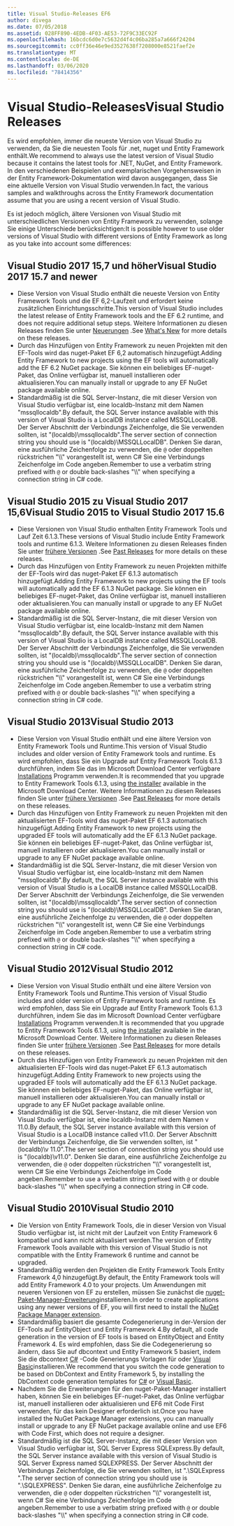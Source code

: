 ```yaml
---
title: Visual Studio-Releases EF6
author: divega
ms.date: 07/05/2018
ms.assetid: 028FF890-4EDB-4F03-AE53-72F9C33EC92F
ms.openlocfilehash: 16bcdc6d0e7c5632d4f4c06ba285a7a666f24204
ms.sourcegitcommit: cc0ff36e46e9ed3527638f7208000e8521faef2e
ms.translationtype: MT
ms.contentlocale: de-DE
ms.lasthandoff: 03/06/2020
ms.locfileid: "78414356"
---
```

# <a name="visual-studio-releases"></a><span data-ttu-id="7cb80-102">Visual Studio-Releases</span><span class="sxs-lookup"><span data-stu-id="7cb80-102">Visual Studio Releases</span></span>

<span data-ttu-id="7cb80-103">Es wird empfohlen, immer die neueste Version von Visual Studio zu verwenden, da Sie die neuesten Tools für .net, nuget und Entity Framework enthält.</span><span class="sxs-lookup"><span data-stu-id="7cb80-103">We recommend to always use the latest version of Visual Studio because it contains the latest tools for .NET, NuGet, and Entity Framework.</span></span>
<span data-ttu-id="7cb80-104">In den verschiedenen Beispielen und exemplarischen Vorgehensweisen in der Entity Framework-Dokumentation wird davon ausgegangen, dass Sie eine aktuelle Version von Visual Studio verwenden.</span><span class="sxs-lookup"><span data-stu-id="7cb80-104">In fact, the various samples and walkthroughs across the Entity Framework documentation assume that you are using a recent version of Visual Studio.</span></span>

<span data-ttu-id="7cb80-105">Es ist jedoch möglich, ältere Versionen von Visual Studio mit unterschiedlichen Versionen von Entity Framework zu verwenden, solange Sie einige Unterschiede berücksichtigen:</span><span class="sxs-lookup"><span data-stu-id="7cb80-105">It is possible however to use older versions of Visual Studio with different versions of Entity Framework as long as you take into account some differences:</span></span>

## <a name="visual-studio-2017-157-and-newer"></a><span data-ttu-id="7cb80-106">Visual Studio 2017 15,7 und höher</span><span class="sxs-lookup"><span data-stu-id="7cb80-106">Visual Studio 2017 15.7 and newer</span></span>

- <span data-ttu-id="7cb80-107">Diese Version von Visual Studio enthält die neueste Version von Entity Framework Tools und die EF 6,2-Laufzeit und erfordert keine zusätzlichen Einrichtungsschritte.</span><span class="sxs-lookup"><span data-stu-id="7cb80-107">This version of Visual Studio includes the latest release of Entity Framework tools and the EF 6.2 runtime, and does not require additional setup steps.</span></span>
<span data-ttu-id="7cb80-108">Weitere Informationen zu diesen Releases finden Sie unter [Neuerungen](~/ef6/what-is-new/index.md) .</span><span class="sxs-lookup"><span data-stu-id="7cb80-108">See [What's New](~/ef6/what-is-new/index.md) for more details on these releases.</span></span>
- <span data-ttu-id="7cb80-109">Durch das Hinzufügen von Entity Framework zu neuen Projekten mit den EF-Tools wird das nuget-Paket EF 6,2 automatisch hinzugefügt.</span><span class="sxs-lookup"><span data-stu-id="7cb80-109">Adding Entity Framework to new projects using the EF tools will automatically add the EF 6.2 NuGet package.</span></span>
<span data-ttu-id="7cb80-110">Sie können ein beliebiges EF-nuget-Paket, das Online verfügbar ist, manuell installieren oder aktualisieren.</span><span class="sxs-lookup"><span data-stu-id="7cb80-110">You can manually install or upgrade to any EF NuGet package available online.</span></span>
- <span data-ttu-id="7cb80-111">Standardmäßig ist die SQL Server-Instanz, die mit dieser Version von Visual Studio verfügbar ist, eine localdb-Instanz mit dem Namen "mssqllocaldb".</span><span class="sxs-lookup"><span data-stu-id="7cb80-111">By default, the SQL Server instance available with this version of Visual Studio is a LocalDB instance called MSSQLLocalDB.</span></span>
<span data-ttu-id="7cb80-112">Der Server Abschnitt der Verbindungs Zeichenfolge, die Sie verwenden sollten, ist "(localdb)\\mssqllocaldb".</span><span class="sxs-lookup"><span data-stu-id="7cb80-112">The server section of connection string you should use is "(localdb)\\MSSQLLocalDB".</span></span>
<span data-ttu-id="7cb80-113">Denken Sie daran, eine ausführliche Zeichenfolge zu verwenden, die `@` oder doppelten rückstrichen "\\\\" vorangestellt ist, wenn C# Sie eine Verbindungs Zeichenfolge im Code angeben.</span><span class="sxs-lookup"><span data-stu-id="7cb80-113">Remember to use a verbatim string prefixed with `@` or double back-slashes "\\\\" when specifying a connection string in C# code.</span></span>  


## <a name="visual-studio-2015-to-visual-studio-2017-156"></a><span data-ttu-id="7cb80-114">Visual Studio 2015 zu Visual Studio 2017 15,6</span><span class="sxs-lookup"><span data-stu-id="7cb80-114">Visual Studio 2015 to Visual Studio 2017 15.6</span></span>

- <span data-ttu-id="7cb80-115">Diese Versionen von Visual Studio enthalten Entity Framework Tools und Lauf Zeit 6.1.3.</span><span class="sxs-lookup"><span data-stu-id="7cb80-115">These versions of Visual Studio include Entity Framework tools and runtime 6.1.3.</span></span>
<span data-ttu-id="7cb80-116">Weitere Informationen zu diesen Releases finden Sie unter [frühere Versionen](~/ef6/what-is-new/past-releases.md#ef-613) .</span><span class="sxs-lookup"><span data-stu-id="7cb80-116">See [Past Releases](~/ef6/what-is-new/past-releases.md#ef-613) for more details on these releases.</span></span>
- <span data-ttu-id="7cb80-117">Durch das Hinzufügen von Entity Framework zu neuen Projekten mithilfe der EF-Tools wird das nuget-Paket EF 6.1.3 automatisch hinzugefügt.</span><span class="sxs-lookup"><span data-stu-id="7cb80-117">Adding Entity Framework to new projects using the EF tools will automatically add the EF 6.1.3 NuGet package.</span></span>
<span data-ttu-id="7cb80-118">Sie können ein beliebiges EF-nuget-Paket, das Online verfügbar ist, manuell installieren oder aktualisieren.</span><span class="sxs-lookup"><span data-stu-id="7cb80-118">You can manually install or upgrade to any EF NuGet package available online.</span></span>
- <span data-ttu-id="7cb80-119">Standardmäßig ist die SQL Server-Instanz, die mit dieser Version von Visual Studio verfügbar ist, eine localdb-Instanz mit dem Namen "mssqllocaldb".</span><span class="sxs-lookup"><span data-stu-id="7cb80-119">By default, the SQL Server instance available with this version of Visual Studio is a LocalDB instance called MSSQLLocalDB.</span></span>
<span data-ttu-id="7cb80-120">Der Server Abschnitt der Verbindungs Zeichenfolge, die Sie verwenden sollten, ist "(localdb)\\mssqllocaldb".</span><span class="sxs-lookup"><span data-stu-id="7cb80-120">The server section of connection string you should use is "(localdb)\\MSSQLLocalDB".</span></span>
<span data-ttu-id="7cb80-121">Denken Sie daran, eine ausführliche Zeichenfolge zu verwenden, die `@` oder doppelten rückstrichen "\\\\" vorangestellt ist, wenn C# Sie eine Verbindungs Zeichenfolge im Code angeben.</span><span class="sxs-lookup"><span data-stu-id="7cb80-121">Remember to use a verbatim string prefixed with `@` or double back-slashes "\\\\" when specifying a connection string in C# code.</span></span>  


## <a name="visual-studio-2013"></a><span data-ttu-id="7cb80-122">Visual Studio 2013</span><span class="sxs-lookup"><span data-stu-id="7cb80-122">Visual Studio 2013</span></span>
- <span data-ttu-id="7cb80-123">Diese Version von Visual Studio enthält und eine ältere Version von Entity Framework Tools und Runtime.</span><span class="sxs-lookup"><span data-stu-id="7cb80-123">This version of Visual Studio includes and older version of Entity Framework tools and runtime.</span></span>
<span data-ttu-id="7cb80-124">Es wird empfohlen, dass Sie ein Upgrade auf Entity Framework Tools 6.1.3 durchführen, indem Sie das im Microsoft Download Center verfügbare [Installations](https://www.microsoft.com/download/details.aspx?id=40762) Programm verwenden.</span><span class="sxs-lookup"><span data-stu-id="7cb80-124">It is recommended that you upgrade to Entity Framework Tools 6.1.3, using [the installer](https://www.microsoft.com/download/details.aspx?id=40762) available in the Microsoft Download Center.</span></span>
<span data-ttu-id="7cb80-125">Weitere Informationen zu diesen Releases finden Sie unter [frühere Versionen](~/ef6/what-is-new/past-releases.md#ef-613) .</span><span class="sxs-lookup"><span data-stu-id="7cb80-125">See [Past Releases](~/ef6/what-is-new/past-releases.md#ef-613) for more details on these releases.</span></span>
- <span data-ttu-id="7cb80-126">Durch das Hinzufügen von Entity Framework zu neuen Projekten mit den aktualisierten EF-Tools wird das nuget-Paket EF 6.1.3 automatisch hinzugefügt.</span><span class="sxs-lookup"><span data-stu-id="7cb80-126">Adding Entity Framework to new projects using the upgraded EF tools will automatically add the EF 6.1.3 NuGet package.</span></span>
<span data-ttu-id="7cb80-127">Sie können ein beliebiges EF-nuget-Paket, das Online verfügbar ist, manuell installieren oder aktualisieren.</span><span class="sxs-lookup"><span data-stu-id="7cb80-127">You can manually install or upgrade to any EF NuGet package available online.</span></span>
- <span data-ttu-id="7cb80-128">Standardmäßig ist die SQL Server-Instanz, die mit dieser Version von Visual Studio verfügbar ist, eine localdb-Instanz mit dem Namen "mssqllocaldb".</span><span class="sxs-lookup"><span data-stu-id="7cb80-128">By default, the SQL Server instance available with this version of Visual Studio is a LocalDB instance called MSSQLLocalDB.</span></span>
<span data-ttu-id="7cb80-129">Der Server Abschnitt der Verbindungs Zeichenfolge, die Sie verwenden sollten, ist "(localdb)\\mssqllocaldb".</span><span class="sxs-lookup"><span data-stu-id="7cb80-129">The server section of connection string you should use is "(localdb)\\MSSQLLocalDB".</span></span>
<span data-ttu-id="7cb80-130">Denken Sie daran, eine ausführliche Zeichenfolge zu verwenden, die `@` oder doppelten rückstrichen "\\\\" vorangestellt ist, wenn C# Sie eine Verbindungs Zeichenfolge im Code angeben.</span><span class="sxs-lookup"><span data-stu-id="7cb80-130">Remember to use a verbatim string prefixed with `@` or double back-slashes "\\\\" when specifying a connection string in C# code.</span></span>  

## <a name="visual-studio-2012"></a><span data-ttu-id="7cb80-131">Visual Studio 2012</span><span class="sxs-lookup"><span data-stu-id="7cb80-131">Visual Studio 2012</span></span>

- <span data-ttu-id="7cb80-132">Diese Version von Visual Studio enthält und eine ältere Version von Entity Framework Tools und Runtime.</span><span class="sxs-lookup"><span data-stu-id="7cb80-132">This version of Visual Studio includes and older version of Entity Framework tools and runtime.</span></span>
<span data-ttu-id="7cb80-133">Es wird empfohlen, dass Sie ein Upgrade auf Entity Framework Tools 6.1.3 durchführen, indem Sie das im Microsoft Download Center verfügbare [Installations](https://www.microsoft.com/download/details.aspx?id=40762) Programm verwenden.</span><span class="sxs-lookup"><span data-stu-id="7cb80-133">It is recommended that you upgrade to Entity Framework Tools 6.1.3, using [the installer](https://www.microsoft.com/download/details.aspx?id=40762) available in the Microsoft Download Center.</span></span>
<span data-ttu-id="7cb80-134">Weitere Informationen zu diesen Releases finden Sie unter [frühere Versionen](~/ef6/what-is-new/past-releases.md#ef-613) .</span><span class="sxs-lookup"><span data-stu-id="7cb80-134">See [Past Releases](~/ef6/what-is-new/past-releases.md#ef-613) for more details on these releases.</span></span>
- <span data-ttu-id="7cb80-135">Durch das Hinzufügen von Entity Framework zu neuen Projekten mit den aktualisierten EF-Tools wird das nuget-Paket EF 6.1.3 automatisch hinzugefügt.</span><span class="sxs-lookup"><span data-stu-id="7cb80-135">Adding Entity Framework to new projects using the upgraded EF tools will automatically add the EF 6.1.3 NuGet package.</span></span>
<span data-ttu-id="7cb80-136">Sie können ein beliebiges EF-nuget-Paket, das Online verfügbar ist, manuell installieren oder aktualisieren.</span><span class="sxs-lookup"><span data-stu-id="7cb80-136">You can manually install or upgrade to any EF NuGet package available online.</span></span>
- <span data-ttu-id="7cb80-137">Standardmäßig ist die SQL Server-Instanz, die mit dieser Version von Visual Studio verfügbar ist, eine localdb-Instanz mit dem Namen v 11.0.</span><span class="sxs-lookup"><span data-stu-id="7cb80-137">By default, the SQL Server instance available with this version of Visual Studio is a LocalDB instance called v11.0.</span></span>
<span data-ttu-id="7cb80-138">Der Server Abschnitt der Verbindungs Zeichenfolge, die Sie verwenden sollten, ist "(localdb)\\v 11.0".</span><span class="sxs-lookup"><span data-stu-id="7cb80-138">The server section of connection string you should use is "(localdb)\\v11.0".</span></span>
<span data-ttu-id="7cb80-139">Denken Sie daran, eine ausführliche Zeichenfolge zu verwenden, die `@` oder doppelten rückstrichen "\\\\" vorangestellt ist, wenn C# Sie eine Verbindungs Zeichenfolge im Code angeben.</span><span class="sxs-lookup"><span data-stu-id="7cb80-139">Remember to use a verbatim string prefixed with `@` or double back-slashes "\\\\" when specifying a connection string in C# code.</span></span>  

## <a name="visual-studio-2010"></a><span data-ttu-id="7cb80-140">Visual Studio 2010</span><span class="sxs-lookup"><span data-stu-id="7cb80-140">Visual Studio 2010</span></span>

- <span data-ttu-id="7cb80-141">Die Version von Entity Framework Tools, die in dieser Version von Visual Studio verfügbar ist, ist nicht mit der Laufzeit von Entity Framework 6 kompatibel und kann nicht aktualisiert werden.</span><span class="sxs-lookup"><span data-stu-id="7cb80-141">The version of Entity Framework Tools available with this version of Visual Studio is not compatible with the Entity Framework 6 runtime and cannot be upgraded.</span></span>
- <span data-ttu-id="7cb80-142">Standardmäßig werden den Projekten die Entity Framework Tools Entity Framework 4,0 hinzugefügt.</span><span class="sxs-lookup"><span data-stu-id="7cb80-142">By default, the Entity Framework tools will add Entity Framework 4.0 to your projects.</span></span>
<span data-ttu-id="7cb80-143">Um Anwendungen mit neueren Versionen von EF zu erstellen, müssen Sie zunächst die [nuget-Paket-Manager-Erweiterung](https://marketplace.visualstudio.com/items?itemName=NuGetTeam.NuGetPackageManager)installieren.</span><span class="sxs-lookup"><span data-stu-id="7cb80-143">In order to create applications using any newer versions of EF, you will first need to install the [NuGet Package Manager extension](https://marketplace.visualstudio.com/items?itemName=NuGetTeam.NuGetPackageManager).</span></span>
- <span data-ttu-id="7cb80-144">Standardmäßig basiert die gesamte Codegenerierung in der-Version der EF-Tools auf EntityObject und Entity Framework 4.</span><span class="sxs-lookup"><span data-stu-id="7cb80-144">By default, all code generation in the version of EF tools is based on EntityObject and Entity Framework 4.</span></span>
<span data-ttu-id="7cb80-145">Es wird empfohlen, dass Sie die Codegenerierung so ändern, dass Sie auf dbcontext und Entity Framework 5 basiert, indem Sie die dbcontext [C#](https://marketplace.visualstudio.com/items?itemName=EntityFrameworkTeam.EF5xDbContextGeneratorforC) -Code Generierungs Vorlagen für oder [Visual Basic](https://marketplace.visualstudio.com/items?itemName=EntityFrameworkTeam.EF5xDbContextGeneratorforVBNET)installieren.</span><span class="sxs-lookup"><span data-stu-id="7cb80-145">We recommend that you switch the code generation to be based on DbContext and Entity Framework 5, by installing the DbContext code generation templates for [C#](https://marketplace.visualstudio.com/items?itemName=EntityFrameworkTeam.EF5xDbContextGeneratorforC) or [Visual Basic](https://marketplace.visualstudio.com/items?itemName=EntityFrameworkTeam.EF5xDbContextGeneratorforVBNET).</span></span>
- <span data-ttu-id="7cb80-146">Nachdem Sie die Erweiterungen für den nuget-Paket-Manager installiert haben, können Sie ein beliebiges EF-nuget-Paket, das Online verfügbar ist, manuell installieren oder aktualisieren und EF6 mit Code First verwenden, für das kein Designer erforderlich ist.</span><span class="sxs-lookup"><span data-stu-id="7cb80-146">Once you have installed the NuGet Package Manager extensions, you can manually install or upgrade to any EF NuGet package available online and use EF6 with Code First, which does not require a designer.</span></span>
- <span data-ttu-id="7cb80-147">Standardmäßig ist die SQL Server-Instanz, die mit dieser Version von Visual Studio verfügbar ist, SQL Server Express SQLExpress.</span><span class="sxs-lookup"><span data-stu-id="7cb80-147">By default, the SQL Server instance available with this version of Visual Studio is SQL Server Express named SQLEXPRESS.</span></span>
<span data-ttu-id="7cb80-148">Der Server Abschnitt der Verbindungs Zeichenfolge, die Sie verwenden sollten, ist ".\\SQLExpress ".</span><span class="sxs-lookup"><span data-stu-id="7cb80-148">The server section of connection string you should use is ".\\SQLEXPRESS".</span></span>
<span data-ttu-id="7cb80-149">Denken Sie daran, eine ausführliche Zeichenfolge zu verwenden, die `@` oder doppelten rückstrichen "\\\\" vorangestellt ist, wenn C# Sie eine Verbindungs Zeichenfolge im Code angeben.</span><span class="sxs-lookup"><span data-stu-id="7cb80-149">Remember to use a verbatim string prefixed with `@` or double back-slashes "\\\\" when specifying a connection string in C# code.</span></span>
